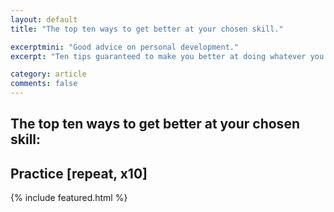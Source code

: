 ```yaml
---
layout: default
title: "The top ten ways to get better at your chosen skill."

excerptmini: "Good advice on personal development."
excerpt: "Ten tips guaranteed to make you better at doing whatever you choose to do."

category: article
comments: false
---
```


## The top ten ways to get better at your chosen skill:

## Practice [repeat, x10]

{% include featured.html %}
